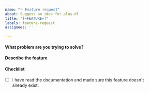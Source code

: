 ```yaml
---
name: "⭐ Feature request"
about: Suggest an idea for play-dl
title: "[=FEATURE=]"
labels: feature-request
assignees: ''

---
```


#### What problem are you trying to solve?

<!-- Add your problem here -->

#### Describe the feature

<!-- Add your feature here -->

<!-- Include a usage example of the feature. If the feature is currently possible with a workaround, include that too. -->

#### Checklist

- [ ] I have read the documentation and made sure this feature doesn't already exist.
